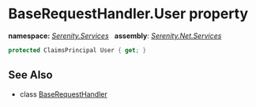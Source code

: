 # BaseRequestHandler.User property
**namespace:** *[Serenity.Services](../../README.md#serenity.services-namespace)*   **assembly**: *[Serenity.Net.Services](../../README.md)*

```csharp
protected ClaimsPrincipal User { get; }
```

## See Also

* class [BaseRequestHandler](../BaseRequestHandler.md)